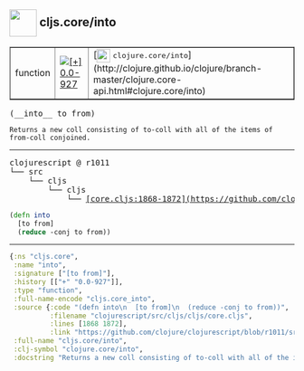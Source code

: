 ## <img width="48px" valign="middle" src="http://i.imgur.com/Hi20huC.png"> cljs.core/into

 <table border="1">
<tr>
<td>function</td>
<td><a href="https://github.com/cljsinfo/api-refs/tree/0.0-927"><img valign="middle" alt="[+] 0.0-927" src="https://img.shields.io/badge/+-0.0--927-lightgrey.svg"></a> </td>
<td>
[<img height="24px" valign="middle" src="http://i.imgur.com/1GjPKvB.png"> <samp>clojure.core/into</samp>](http://clojure.github.io/clojure/branch-master/clojure.core-api.html#clojure.core/into)
</td>
</tr>
</table>

 <samp>
(__into__ to from)<br>
</samp>

```
Returns a new coll consisting of to-coll with all of the items of
from-coll conjoined.
```

---

 <pre>
clojurescript @ r1011
└── src
    └── cljs
        └── cljs
            └── <ins>[core.cljs:1868-1872](https://github.com/clojure/clojurescript/blob/r1011/src/cljs/cljs/core.cljs#L1868-L1872)</ins>
</pre>

```clj
(defn into
  [to from]
  (reduce -conj to from))
```


---

```clj
{:ns "cljs.core",
 :name "into",
 :signature ["[to from]"],
 :history [["+" "0.0-927"]],
 :type "function",
 :full-name-encode "cljs.core_into",
 :source {:code "(defn into\n  [to from]\n  (reduce -conj to from))",
          :filename "clojurescript/src/cljs/cljs/core.cljs",
          :lines [1868 1872],
          :link "https://github.com/clojure/clojurescript/blob/r1011/src/cljs/cljs/core.cljs#L1868-L1872"},
 :full-name "cljs.core/into",
 :clj-symbol "clojure.core/into",
 :docstring "Returns a new coll consisting of to-coll with all of the items of\nfrom-coll conjoined."}

```
